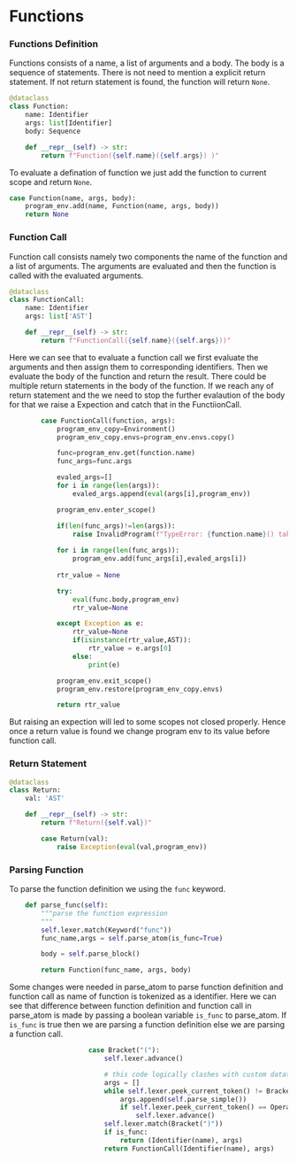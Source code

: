 # Functions 

### Functions Definition

Functions consists of a name, a list of arguments and a body. The body is a sequence of statements.
There is not need to mention a explicit return statement. If not return statement is found, the function will return `None`.

```python
@dataclass
class Function:
    name: Identifier
    args: list[Identifier]
    body: Sequence

    def __repr__(self) -> str:
        return f"Function({self.name}({self.args}) )"
```

To evaluate a defination of function we just add the function to current scope and return `None`.

```python
case Function(name, args, body):
    program_env.add(name, Function(name, args, body))
    return None
```

### Function Call

Function call consists namely two components the name of the function and a list of arguments. The arguments are evaluated and then the function is called with the evaluated arguments.

```python
@dataclass
class FunctionCall:
    name: Identifier
    args: list['AST']

    def __repr__(self) -> str:
        return f"FunctionCall({self.name}({self.args}))"
```

Here we can see that to evaluate a function call we first evaluate the arguments and then assign them to corresponding identifiers. Then we evaluate the body of the function and return the result.
There could be multiple return statements in the body of the function. If we reach any of return statement and the we need to stop the further evalaution of the body for that we raise a Expection and catch that in the FunctiionCall.

```python
        case FunctionCall(function, args):
            program_env_copy=Environment()
            program_env_copy.envs=program_env.envs.copy()

            func=program_env.get(function.name)
            func_args=func.args

            evaled_args=[]
            for i in range(len(args)):
                evaled_args.append(eval(args[i],program_env))

            program_env.enter_scope()

            if(len(func_args)!=len(args)):
                raise InvalidProgram(f"TypeError: {function.name}() takes {len(func_args)} positional arguments but {len(args)} were given")
            
            for i in range(len(func_args)):
                program_env.add(func_args[i],evaled_args[i])
               
            rtr_value = None

            try:
                eval(func.body,program_env)
                rtr_value=None

            except Exception as e:
                rtr_value=None
                if(isinstance(rtr_value,AST)):
                    rtr_value = e.args[0]
                else:
                    print(e)

            program_env.exit_scope()
            program_env.restore(program_env_copy.envs)

            return rtr_value
```

But raising an expection will led to some scopes not closed properly. Hence once a return value is found we change program env to its value before function call.

### Return Statement

```python
@dataclass
class Return:
    val: 'AST'

    def __repr__(self) -> str:
        return f"Return({self.val})"
```

```python
        case Return(val):
            raise Exception(eval(val,program_env))
```

### Parsing Function

To parse the function definition we using the `func` keyword. 
```python
    def parse_func(self):
        """parse the function expression
        """
        self.lexer.match(Keyword("func"))
        func_name,args = self.parse_atom(is_func=True)

        body = self.parse_block()

        return Function(func_name, args, body)
```

Some changes were needed in parse_atom to parse function definition and function call as name of function is tokenized as a identifier. 
Here we can see that difference between function definition and function call in parse_atom is made by passing a boolean variable `is_func` to parse_atom. If `is_func` is true then we are parsing a function definition else we are parsing a function call.

```python
                    case Bracket("("):
                        self.lexer.advance()   

                        # this code logically clashes with custom datatype construct
                        args = []
                        while self.lexer.peek_current_token() != Bracket(")"):
                            args.append(self.parse_simple())
                            if self.lexer.peek_current_token() == Operator(","):
                                self.lexer.advance()
                        self.lexer.match(Bracket(")"))
                        if is_func:
                            return (Identifier(name), args)
                        return FunctionCall(Identifier(name), args)   
```

